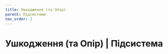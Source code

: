 ```yaml
---
title: Ушкодження (та Опір)
parent: Підсистеми
nav_order: 2
---
```


# Ушкодження (та Опір) | Підсистема
